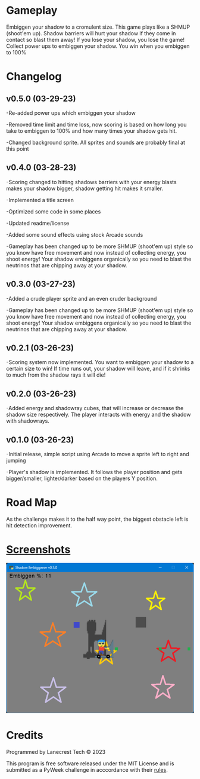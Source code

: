 # Gameplay
Embiggen your shadow to a cromulent size. This game plays like a SHMUP (shoot'em up). Shadow barriers will hurt your shadow if they come in contact so blast them away! If you lose your shadow, you lose the game! Collect power ups to embiggen your shadow. You win when you embiggen to 100%

Changelog
=

v0.5.0 (03-29-23)
-
-Re-added power ups which embiggen your shadow

-Removed time limit and time loss, now scoring is based on how long you take to embiggen to 100% and how many times your shadow gets hit.

-Changed background sprite. All sprites and sounds are probably final at this point

v0.4.0 (03-28-23)
-
-Scoring changed to hitting shadows barriers with your energy blasts makes your shadow bigger, shadow getting hit makes it smaller.

-Implemented a title screen

-Optimized some code in some places

-Updated readme/license

-Added some sound effects using stock Arcade sounds

-Gameplay has been changed up to be more SHMUP (shoot'em up) style so you know have free movement and now instead of collecting energy, you shoot energy! Your shadow embiggens organically so you need to blast the neutrinos that are chipping away at your shadow.

v0.3.0 (03-27-23)
-
-Added a crude player sprite and an even cruder background

-Gameplay has been changed up to be more SHMUP (shoot'em up) style so you know have free movement and now instead of collecting energy, you shoot energy! Your shadow embiggens organically so you need to blast the neutrinos that are chipping away at your shadow.

v0.2.1 (03-26-23)
-
-Scoring system now implemented. You want to embiggen your shadow to a certain size to win! If time runs out, your shadow will leave, and if it shrinks to much from the shadow rays it will die!

v0.2.0 (03-26-23)
-
-Added energy and shadowray cubes, that will increase or decrease the shadow size respectively. The player interacts with energy and the shadow with shadowrays.


v0.1.0 (03-26-23)
-
-Initial release, simple script using Arcade to move a sprite left to right and jumping

-Player's shadow is implemented. It follows the player position and gets bigger/smaller, lighter/darker based on the players Y position.


Road Map
=
As the challenge makes it to the half way point, the biggest obstacle left is hit detection improvement.


[Screenshots](/screenshots)
=
![Alt text](/screenshots/v0-5-0_1.png?raw=true "Gameplay")


Credits
=
Programmed by Lanecrest Tech © 2023

This program is free software released under the MIT License and is submitted as a PyWeek challenge in acccordance with their [rules](https://pyweek.readthedocs.io/en/latest/rules.html).
